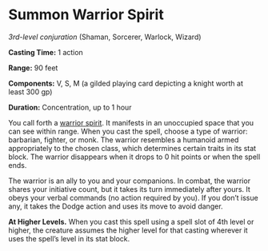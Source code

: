 # Summon Warrior Spirit
*3rd-level conjuration* (Shaman, Sorcerer, Warlock, Wizard)

**Casting Time:** 1 action

**Range:** 90 feet

**Components:** V, S, M (a gilded playing card depicting a knight worth at least 300 gp)

**Duration:** Concentration, up to 1 hour

You call forth a [warrior spirit](/Creatures/Spirit-Warrior.md). It manifests in an unoccupied space that you can see within range. When you cast the spell, choose a type of warrior: barbarian, fighter, or monk. The warrior resembles a humanoid armed appropriately to the chosen class, which determines certain traits in its stat block. The warrior disappears when it drops to 0 hit points or when the spell ends.

The warrior is an ally to you and your companions. In combat, the warrior shares your initiative count, but it takes its turn immediately after yours. It obeys your verbal commands (no action required by you). If you don’t issue any, it takes the Dodge action and uses its move to avoid danger.

**At Higher Levels.** When you cast this spell using a spell slot of 4th level or higher, the creature assumes the higher level for that casting wherever it uses the spell’s level in its stat block.